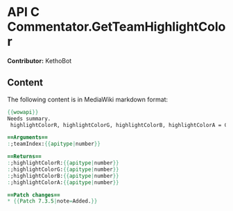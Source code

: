 # API C Commentator.GetTeamHighlightColor

**Contributor:** KethoBot

## Content

The following content is in MediaWiki markdown format:

```mediawiki
{{wowapi}}
Needs summary.
 highlightColorR, highlightColorG, highlightColorB, highlightColorA = C_Commentator.GetTeamHighlightColor(teamIndex)

==Arguments==
:;teamIndex:{{apitype|number}}

==Returns==
:;highlightColorR:{{apitype|number}}
:;highlightColorG:{{apitype|number}}
:;highlightColorB:{{apitype|number}}
:;highlightColorA:{{apitype|number}}

==Patch changes==
* {{Patch 7.3.5|note=Added.}}
```
